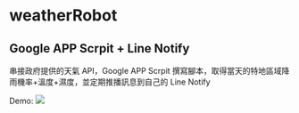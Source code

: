 ﻿# weatherRobot
## Google APP Scrpit + Line Notify

串接政府提供的天氣 API，Google APP Scrpit 撰寫腳本，取得當天的特地區域降雨機率+溫度+濕度，並定期推播訊息到自己的 Line Notify

Demo:
<img src="https://i.imgur.com/2pZOjai.png"/>
